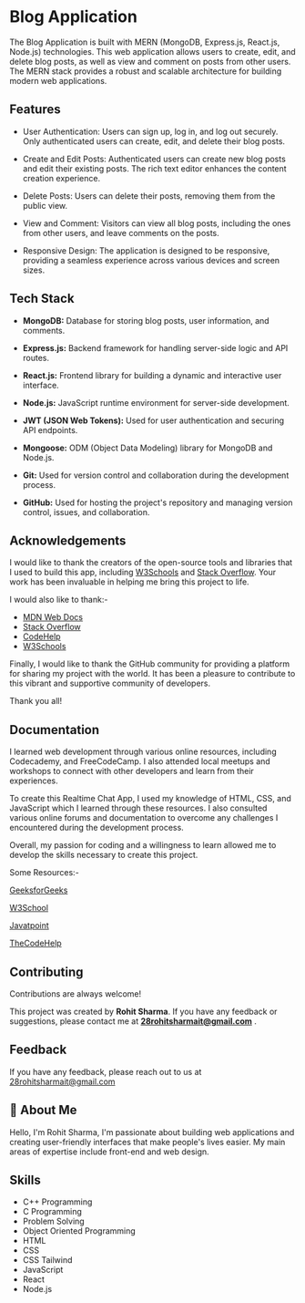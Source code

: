 # Blog Application
The Blog Application is built with MERN (MongoDB, Express.js, React.js, Node.js) technologies. This web application allows users to create, edit, and delete blog posts, as well as view and comment on posts from other users. The MERN stack provides a robust and scalable architecture for building modern web applications.

## Features

- User Authentication: Users can sign up, log in, and log out securely. Only authenticated users can create, edit, and delete their blog posts.

- Create and Edit Posts: Authenticated users can create new blog posts and edit their existing posts. The rich text editor enhances the content creation experience.

- Delete Posts: Users can delete their posts, removing them from the public view.

- View and Comment: Visitors can view all blog posts, including the ones from other users, and leave comments on the posts.

- Responsive Design: The application is designed to be responsive, providing a seamless experience across various devices and screen sizes.

## Tech Stack

- **MongoDB:** Database for storing blog posts, user information, and comments.

- **Express.js:** Backend framework for handling server-side logic and API routes.

- **React.js:** Frontend library for building a dynamic and interactive user interface.

- **Node.js:** JavaScript runtime environment for server-side development.

- **JWT (JSON Web Tokens):** Used for user authentication and securing API endpoints.

- **Mongoose:** ODM (Object Data Modeling) library for MongoDB and Node.js.

- **Git:** Used for version control and collaboration during the development process.

- **GitHub:** Used for hosting the project's repository and managing version control, issues, and collaboration.


## Acknowledgements

I would like to thank the creators of the open-source tools and libraries that I used to build this app, including [W3Schools](https://www.w3schools.com/whatis/) and [Stack Overflow](https://stackoverflow.com/documentation). Your work has been invaluable in helping me bring this project to life.

I would also like to thank:- 
 - [MDN Web Docs](https://developer.mozilla.org/en-US/)
 - [Stack Overflow](https://stackoverflow.com/documentation)
- [CodeHelp](https://www.thecodehelp.in/)
- [W3Schools](https://www.w3schools.com/whatis/)

Finally, I would like to thank the GitHub community for providing a platform for sharing my project with the world. It has been a pleasure to contribute to this vibrant and supportive community of developers.

Thank you all!
## Documentation

I learned web development through various online resources, including Codecademy, and FreeCodeCamp. I also attended local meetups and workshops to connect with other developers and learn from their experiences.

To create this Realtime Chat App, I used my knowledge of HTML, CSS, and JavaScript which I learned through these resources. I also consulted various online forums and documentation to overcome any challenges I encountered during the development process.

Overall, my passion for coding and a willingness to learn allowed me to develop the skills necessary to create this project.

Some Resources:- 

[GeeksforGeeks](https://www.geeksforgeeks.org/generating-strong-password-using-python/)

[W3School](https://www.w3schools.com/whatis/)

[Javatpoint](https://www.javatpoint.com/what-is-a-webpage)

[TheCodeHelp](https://www.thecodehelp.in/)



## Contributing

Contributions are always welcome!

This project was created by **Rohit Sharma**. If you have any feedback or suggestions, please contact me at **28rohitsharmait@gmail.com** .


## Feedback

If you have any feedback, please reach out to us at 28rohitsharmait@gmail.com


## 🚀 About Me
Hello, I'm Rohit Sharma, I'm passionate about building web applications and creating user-friendly interfaces that make people's lives easier. My main areas of expertise include front-end and web design.

## Skills
- C++ Programming
- C Programming
- Problem Solving
- Object Oriented Programming
- HTML
- CSS
- CSS Tailwind
- JavaScript
- React
- Node.js
